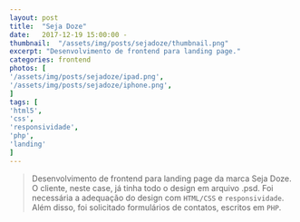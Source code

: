 ```yaml
---
layout: post
title:  "Seja Doze"
date:   2017-12-19 15:00:00 -
thumbnail:  "/assets/img/posts/sejadoze/thumbnail.png"
excerpt: "Desenvolvimento de frontend para landing page."
categories: frontend
photos: [
'/assets/img/posts/sejadoze/ipad.png',
'/assets/img/posts/sejadoze/iphone.png',
]
tags: [
'html5',
'css',
'responsividade',
'php',
'landing'
]
---
```


> Desenvolvimento de frontend para landing page da marca Seja Doze. O cliente, neste case, já tinha todo o design em arquivo .psd. Foi necessária a adequação do design com `HTML/CSS` e `responsividade`. Além disso, foi solicitado  formulários de contatos, escritos em `PHP`.
